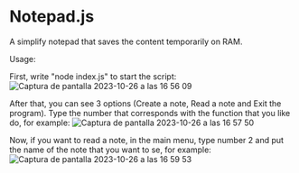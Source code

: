 # Notepad.js
A simplify notepad that saves the content temporarily on RAM.

Usage:

First, write "node index.js" to start the script:
![Captura de pantalla 2023-10-26 a las 16 56 09](https://github.com/witoo-source/Notepad.js/assets/133872532/22d419c0-5d4a-4c88-a1df-f61182c4a730)

After that, you can see 3 options (Create a note, Read a note and Exit the program). Type the number that corresponds with the function that you like do, for example:
![Captura de pantalla 2023-10-26 a las 16 57 50](https://github.com/witoo-source/Notepad.js/assets/133872532/f525f843-405a-401d-9e9a-7e24a48065b7)

Now, if you want to read a note, in the main menu, type number 2 and put the name of the note that you want to se, for example:
![Captura de pantalla 2023-10-26 a las 16 59 53](https://github.com/witoo-source/Notepad.js/assets/133872532/55a3d370-6bdc-422f-b0ce-aedd552f66b3)
